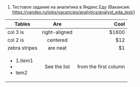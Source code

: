 1. Тестовое задание на аналитика в Яндекс.Еду (Вакансия: https://yandex.ru/jobs/vacancies/analytics/analyst_eda_test/)


| Tables        | Are           | Cool  |
| ------------- |:-------------:| -----:|
| col 3 is      | right-aligned | $1600 |
| col 2 is      | centered      |   $12 |
| zebra stripes | are neat      |    $1 |
| <ul><li> 1.item1 <li><li> tem2</li></ul>| See the list | from the first column|
